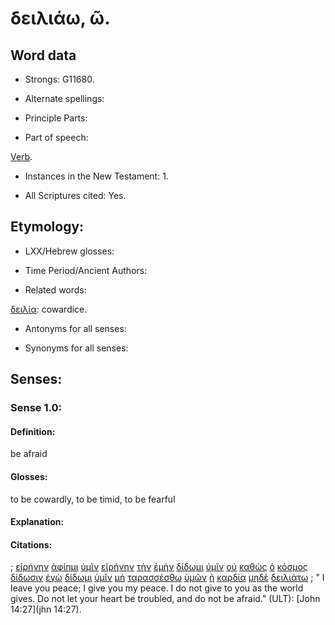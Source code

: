 # δειλιάω, ῶ.

<!-- Status: S2=NeedsFinalCheck -->
<!-- Lexica used for edits: BDAG LN CVB  -->

## Word data

* Strongs: G11680.


* Alternate spellings:

* Principle Parts: 

* Part of speech: 

[Verb](http://ugg.readthedocs.io/en/latest/verb.html).

* Instances in the New Testament: 1.

* All Scriptures cited: Yes.

## Etymology: 

* LXX/Hebrew glosses: 

* Time Period/Ancient Authors: 

* Related words: 

[δειλία](../G11670/01.md): cowardice.

* Antonyms for all senses:

* Synonyms for all senses: 


## Senses:


### Sense  1.0: 

#### Definition: 

be afraid 

#### Glosses: 

to be cowardly, to be timid, to be fearful

#### Explanation: 


#### Citations: 

; [εἰρήνην](../G15150/01.md) [ἀφίημι](../G08630/01.md) [ὑμῖν](../G47710/01.md) [εἰρήνην](../G15150/01.md) [τὴν](../G35880/01.md) [ἐμὴν](../G16990/01.md) [δίδωμι](../G13250/01.md) [ὑμῖν](../G47710/01.md) [οὐ](../G37560/01.md) [καθὼς](../G25310/01.md) [ὁ](../G35880/01.md) [κόσμος](../G28890/01.md) [δίδωσιν](../G13250/01.md) [ἐγὼ](../G14730/01.md) [δίδωμι](../G13250/01.md) [ὑμῖν](../G47710/01.md) [μὴ](../G33610/01.md) [ταρασσέσθω](../G50150/01.md) [ὑμῶν](../G47710/01.md) [ἡ](../G35880/01.md) [καρδία](../G25880/01.md) [μηδὲ](../G33660/01.md) [δειλιάτω](../G11680/01.md)
; " I leave you peace; I give you my peace. I do not give to you as the world gives. Do not let your heart be troubled, and do not be afraid." (ULT): 
[John 14:27](jhn 14:27).